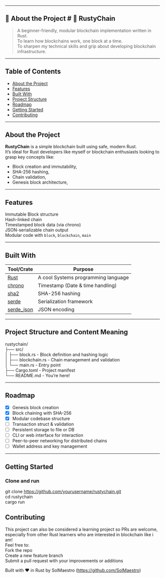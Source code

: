 
---------------------------

## 🧠 About the Project  # 🧱 RustyChain  

> A beginner-friendly, modular blockchain implementation written in Rust.  
> To learn how blockchains work, one block at a time.  
> To sharpen my technical skills and grip about developing blockchain infrastructure.  

--------------------------  

## Table of Contents  

- [About the Project](#-about-the-project)  
- [Features](#-features)  
- [Built With](#️-built-with)  
- [Project Structure](#-project-structure)  
- [Roadmap](#-roadmap)  
- [Getting Started](#-getting-started)  
- [Contributing](#-contributing)

----------------------------

## About the Project  
**RustyChain** is a simple blockchain built using safe, modern Rust.   
It’s ideal for Rust developers like myself or blockchain enthusiasts looking to grasp key concepts like:  

- Block creation and immutability,   
- SHA-256 hashing,  
- Chain validation,  
- Genesis block architecture,  

----------------------------  

## Features  

 Immutable Block structure  
 Hash-linked chain  
 Timestamped block data (via chrono)  
 JSON-serializable chain output  
 Modular code with `block`, `blockchain`, `main`  

----------------------------  

## Built With  

| Tool/Crate   | Purpose             |  
|-------------|---------------------|  
| [Rust](https://www.rust-lang.org/) | A cool Systems programming language |  
| [chrono](https://crates.io/crates/chrono) | Timestamp (Date & time handling) |  
| [sha2](https://crates.io/crates/sha2)     | SHA-256 hashing |  
| [serde](https://crates.io/crates/serde)   | Serialization framework |  
| [serde_json](https://crates.io/crates/serde_json) | JSON encoding |  

-----------------------------  

## Project Structure and Content Meaning  
rustychain/  
├── src/  
│ ├── block.rs - Block definition and hashing logic  
│ ├── blockchain.rs - Chain management and validation  
│ └── main.rs - Entry point  
├── Cargo.toml - Project manifest  
└── README.md - You’re here!  

------------------------------  

## Roadmap  

- [x] Genesis block creation  
- [x] Block chaining with SHA-256  
- [x] Modular codebase structure  
- [ ] Transaction struct & validation  
- [ ] Persistent storage to file or DB  
- [ ] CLI or web interface for interaction  
- [ ] Peer-to-peer networking for distributed chains  
- [ ] Wallet address and key management  

-------------------------------  
## Getting Started  

### Clone and run  

git clone https://github.com/yourusername/rustychain.git  
cd rustychain  
cargo run  

 ## Contributing  
This project can also be considered a learning project so PRs are welcome, especially from other Rust learners who are interested in blockchain like i am!  
Feel free to:  
Fork the repo  
Create a new feature branch  
Submit a pull request with your improvements or additions  

Built with ❤️ in Rust by SolMaestro (https://github.com/SolMaestro)  
